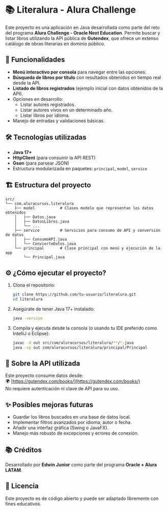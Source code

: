# 📚 Literalura - Alura Challenge

Este proyecto es una aplicación en Java desarrollada como parte del reto del programa **Alura Challenge - Oracle Next Education**. Permite buscar y listar libros utilizando la API pública de **Gutendex**, que ofrece un extenso catálogo de obras literarias en dominio público.

## 🚀 Funcionalidades
- **Menú interactivo por consola** para navegar entre las opciones.
- **Búsqueda de libros por título** con resultados obtenidos en tiempo real desde la API.
- **Listado de libros registrados** (ejemplo inicial con datos obtenidos de la API).
- Opciones en desarrollo:
  - Listar autores registrados.
  - Listar autores vivos en un determinado año.
  - Listar libros por idioma.
- Manejo de entradas y validaciones básicas.

## 🛠️ Tecnologías utilizadas
- **Java 17+**
- **HttpClient** (para consumir la API REST)
- **Gson** (para parsear JSON)
- Estructura modularizada en paquetes: `principal`, `model`, `service`

## 🏗️ Estructura del proyecto
```
src/
└── com.aluracursos.literalura
    ├── model           # Clases modelo que representan los datos obtenidos
    │   ├── Datos.java
    │   ├── DatosLibros.java
    │   └── ...
    ├── service         # Servicios para consumo de API y conversión de datos
    │   ├── ConsumoAPI.java
    │   └── ConvierteDatos.java
    └── principal       # Clase principal con menú y ejecución de la app
        └── Principal.java
```

## ⚙️ ¿Cómo ejecutar el proyecto?
1. Clona el repositorio:
   ```bash
   git clone https://github.com/tu-usuario/literalura.git
   cd literalura
   ```

2. Asegúrate de tener Java 17+ instalado:
   ```bash
   java -version
   ```

3. Compila y ejecuta desde la consola (o usando tu IDE preferido como IntelliJ o Eclipse):
   ```bash
   javac -d out src/com/aluracursos/literalura/**/*.java
   java -cp out com/aluracursos/literalura/principal/Principal
   ```

## 🔑 Sobre la API utilizada
Este proyecto consume datos desde:  
🌍 [https://gutendex.com/books/](https://gutendex.com/books/)  
No requiere autenticación ni clave de API para su uso.

## ✨ Posibles mejoras futuras
- Guardar los libros buscados en una base de datos local.
- Implementar filtros avanzados por idioma, autor o fecha.
- Añadir una interfaz gráfica (Swing o JavaFX).
- Manejo más robusto de excepciones y errores de conexión.

## 📚 Créditos
Desarrollado por **Edwin Junior** como parte del programa **Oracle + Alura LATAM**.

## 📝 Licencia
Este proyecto es de código abierto y puede ser adaptado libremente con fines educativos.

